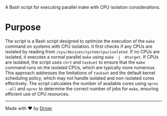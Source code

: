 <!--------------------------------------------------------------------------------->
<!-- IMPORTANT: This file is auto-generated by Driver (https://driver.ai). -------->
<!-- Manual edits may be overwritten on future commits. --------------------------->
<!--------------------------------------------------------------------------------->

A Bash script for executing parallel make with CPU isolation considerations.

# Purpose
The script is a Bash script designed to optimize the execution of the `make` command on systems with CPU isolation. It first checks if any CPUs are isolated by reading from `/sys/devices/system/cpu/isolated`. If no CPUs are isolated, it executes a normal parallel `make` using `make -j -Otarget`. If CPUs are isolated, the script uses `chrt` and `taskset` to ensure that the `make` command runs on the isolated CPUs, which are typically more numerous. This approach addresses the limitations of `taskset` and the default kernel scheduling policy, which may not handle isolated and non-isolated cores effectively. The script calculates the number of available cores using `nproc --all` and `nproc` to determine the correct number of jobs for `make`, ensuring efficient use of CPU resources.

---
Made with ❤️ by [Driver](https://www.driver.ai/)